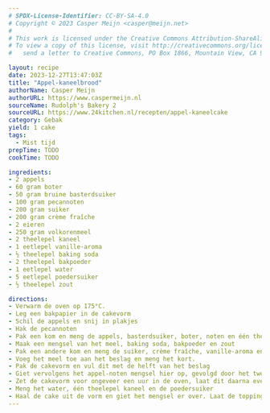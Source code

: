 ```yaml
---
# SPDX-License-Identifier: CC-BY-SA-4.0
# Copyright © 2023 Casper Meijn <casper@meijn.net>
# 
# This work is licensed under the Creative Commons Attribution-ShareAlike 4.0 International License. 
# To view a copy of this license, visit http://creativecommons.org/licenses/by-sa/4.0/ or 
#   send a letter to Creative Commons, PO Box 1866, Mountain View, CA 94042, USA.

layout: recipe
date: 2023-12-27T13:47:03Z
title: "Appel-kaneelbrood"
authorName: Casper Meijn
authorURL: https://www.caspermeijn.nl
sourceName: Rudolph's Bakery 2  
sourceURL: https://www.24kitchen.nl/recepten/appel-kaneelcake
category: Gebak
yield: 1 cake
tags:
  - Mist tijd
prepTime: TODO
cookTime: TODO 

ingredients:
- 2 appels
- 60 gram boter
- 50 gram bruine basterdsuiker
- 100 gram pecannoten
- 200 gram suiker
- 200 gram crème fraîche
- 2 eieren
- 250 gram volkorenmeel
- 2 theelepel kaneel
- 1 eetlepel vanille-aroma
- ½ theelepel baking soda
- 2 theelepel bakpoeder
- 1 eetlepel water
- 5 eetlepel poedersuiker
- ½ theelepel zout

directions:
- Verwarm de oven op 175°C. 
- Leg een bakpapier in de cakevorm
- Schil de appels en snij in plakjes
- Hak de pecannoten
- Pak een kom en meng de appels, basterdsuiker, boter, noten en één theelepel kaneel
- Maak een mengsel van het meel, baking soda, bakpoeder en zout
- Pak een andere kom en meng de suiker, crème fraîche, vanille-aroma en de eieren. Zorg er voor dat dit een glad beslag wordt
- Voeg het meel toe aan het beslag en meng het kort.
- Pak de cakevorm en vul dit met de helft van het beslag
- Giet vervolgens het appel-noten mengsel hier op, gevolgd door het tweede deel van het beslag
- Zet de cakevorm voor ongeveer een uur in de oven, laat dit daarna even afkoelen
- Meng het water, één theelepel kaneel en de poedersuiker
- Haal de cake uit de vorm en giet het mengsel er over. Laat de topping uitharden
---
```


